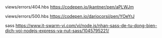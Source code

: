 views/errors/404.hbs
https://codepen.io/jkantner/pen/aPLWJm

views/errors/500.hbs
https://codepen.io/dariocorsi/pen/YOeYrJ

sass
https://www.it-swarm-vi.com/vi/node.js/nhan-sass-de-tu-dong-bien-dich-voi-nodejs-express-va-nut-sass/1045795221/